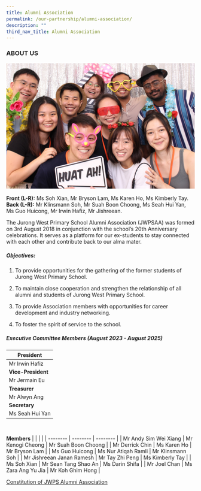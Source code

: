 ```yaml
---
title: Alumni Association
permalink: /our-partnership/alumni-association/
description: ""
third_nav_title: Alumni Association
---
```

### ABOUT US

![](/images/JWPS%20Family/2023%20Mar%20Alumi.jpg)

**Front (L-R):** Ms Soh Xian, Mr Bryson Lam, Ms Karen Ho, Ms Kimberly Tay.<br>
**Back (L-R):** Mr Klinsmann Soh, Mr Suah Boon Choong, Ms Seah Hui Yan, Ms Guo Huicong, Mr Irwin Hafiz, Mr Jishreean.

  
The Jurong West Primary School Alumni Association (JWPSAA) was formed on 3rd August 2018 in conjunction with the school’s 20th Anniversary celebrations. It serves as a platform for our ex-students to stay connected with each other and contribute back to our alma mater.

##### Objectives:

1.  To provide opportunities for the gathering of the former students of Jurong West Primary School.
    
2.  To maintain close cooperation and strengthen the relationship of all alumni and students of Jurong West Primary School.
    
3.  To provide Association members with opportunities for career development and industry networking.
    
4.  To foster the spirit of service to the school.
    
##### Executive Committee Members (August 2023 - August 2025)

|                           **President**                           |
|-------------------------------------------------|
|                         Mr Irwin Hafiz                     |
|                         **Vice-President**                        |
|             Mr Jermain Eu            |
|                           **Treasurer**                           |
|                           Mr Alwyn Ang                         |
|                           **Secretary**                           |
|                           Ms Seah Hui Yan                           
<br>

**Members**
|  |  |  |
| -------- | -------- | -------- |
| Mr Andy Sim Wei Xiang     | Mr Kenogi Cheong     | Mr Suah Boon Choong    |
| Mr Derrick Chin | Ms Karen Ho | Mr Bryson Lam |
| Ms Guo Huicong  | Ms Nur Atiqah Ramli | Mr Klinsmann Soh  |
| Mr Jishreean Janan Ramesh  | Mr Tay Zhi Peng  | Ms Kimberly Tay |
| Ms Soh Xian |  Mr Sean Tang Shao An  |  Ms Darin Shifa |
| Mr Joel Chan | Ms Zara Ang Yu Jia |  Mr Koh Ghim Hong |




[Constitution of JWPS Alumni Association](/files/Alumni/Constitution%20of%20JWPS%20Alumni%20Association.pdf)